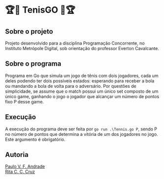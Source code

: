 # :trophy::tennis: TenisGO :tennis::trophy:

## Sobre o projeto
Projeto desenvolvido para a disciplina Programação Concorrente, no Instituto Metrópole Digital, sob orientação do professor Everton Cavalcante.

## Sobre o programa
Programa em Go que simula um jogo de tênis com dois jogadores, cada um deles podendo ter dois possíveis estados: esperando para receber a bola ou mandando a bola de volta para o adversário. Por questões de simplicidade, se assume que o match possui um único set composto de um único game, ganhando o jogo o jogador que alcançar um número de pontos fixo P desse game.

## Execução
A execução do programa deve ser feita por
`go run .\Tennis.go P`,
sendo P no número de pontos que determina a vitória de um dos jogadores no jogo. Este argumento é obrigatório.

## Autoria
[Paulo V. F. Andrade](https://github.com/PauloFAndrade)<br>
[Rita C. C. Cruz](https://github.com/rcchcz)
